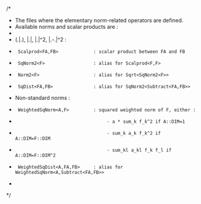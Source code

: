 /*
 * The files where the elementary norm-related operators are defined.
 * Available norms and scalar products are :
 *
 *   (.|.), |.|, |.|^2, |.-.|^2 :
 *      Scalprod<FA,FB>             : scalar product between FA and FB
 *      SqNorm2<F>                  : alias for Scalprod<F,F>
 *      Norm2<F>                    : alias for Sqrt<SqNorm2<F>>
 *      SqDist<FA,FB>               : alias for SqNorm2<Subtract<FA,FB>>
 *   Non-standard norms :
 *      WeightedSqNorm<A,F>         : squared weighted norm of F, either :
 *                                       - a * sum_k f_k^2 if A::DIM=1
 *                                       - sum_k a_k f_k^2 if A::DIM=F::DIM
 *                                       - sum_kl a_kl f_k f_l if A::DIM=F::DIM^2
 *      WeightedSqDist<A,FA,FB>     : alias for WeightedSqNorm<A,Subtract<FA,FB>>
 *
 */

